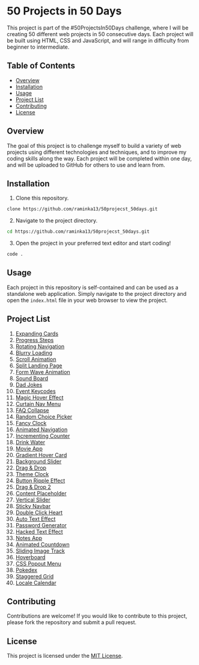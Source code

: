 # 50 Projects in 50 Days

This project is part of the #50ProjectsIn50Days challenge, where I will be creating 50 different web projects in 50 consecutive days. Each project will be built using HTML, CSS and JavaScript, and will range in difficulty from beginner to intermediate.

## Table of Contents

- [Overview](#overview)
- [Installation](#installation)
- [Usage](#usage)
- [Project List](#project-list)
- [Contributing](#contributing)
- [License](#license)

## Overview

The goal of this project is to challenge myself to build a variety of web projects using different technologies and techniques, and to improve my coding skills along the way. Each project will be completed within one day, and will be uploaded to GitHub for others to use and learn from.

## Installation

1. Clone this repository.

```Bash
clone https://github.com/raminka13/50projecst_50days.git
```

2. Navigate to the project directory.

```Bash
cd https://github.com/raminka13/50projecst_50days.git
```

3. Open the project in your preferred text editor and start coding!

```Bash
code .
```

## Usage

Each project in this repository is self-contained and can be used as a standalone web application. Simply navigate to the project directory and open the `index.html` file in your web browser to view the project.

## Project List

1. [Expanding Cards](./expanding_cards/)
2. [Progress Steps](./progress-steps/)
3. [Rotating Navigation](./rotating-nav-animation/)
4. [Blurry Loading](./blurry-loading/)
5. [Scroll Animation](./scroll-animation/)
6. [Split Landing Page](./split-landing-page/)
7. [Form Wave Animation](./form-input-wave/)
8. [Sound Board](./sound-board/)
9. [Dad Jokes](./dad-jokes/)
10. [Event Keycodes](./event-keycodes/)
11. [Magic Hover Effect](./magic-hover/)
12. [Curtain Nav Menu](./curtain-menu/)
13. [FAQ Collapse](./faq-collapse/)
14. [Random Choice Picker](./random-choice-picker/)
15. [Fancy Clock](./fancy-clock/)
16. [Animated Navigation](./animated-navigation/)
17. [Incrementing Counter](./incrementing-counter/)
18. [Drink Water](./drink-water/)
19. [Movie App](./movie-app/)
20. [Gradient Hover Card](./gradient-card/)
21. [Background Slider](./background-slider/)
22. [Drag & Drop](./drag-drop/)
23. [Theme Clock](./theme-clock/)
24. [Button Ripple Effect](./button-ripple-effect/)
25. [Drag & Drop 2](./drag-n-drop2/)
26. [Content Placeholder](./content-placeholder/)
27. [Vertical Slider](./double-vertical-slider/)
28. [Sticky Navbar](./sticky-navigation/)
29. [Double Click Heart](./double-click-heart/)
30. [Auto Text Effect](./auto-text-effect/)
31. [Password Generator](./password-generator/)
32. [Hacked Text Effect](./hacked-text-effect/)
33. [Notes App](./notes-app/)
34. [Animated Countdown](./animated-countdown/)
35. [Sliding Image Track](./sliding-image-track/)
36. [Hoverboard](./hoverboard/)
37. [CSS Popout Menu](./css-popover/)
38. [Pokedex](./pokedex/)
39. [Staggered Grid](./staggered-grid-effect/)
40. [Locale Calendar](./locale-calendar/)

## Contributing

Contributions are welcome! If you would like to contribute to this project, please fork the repository and submit a pull request.

## License

This project is licensed under the [MIT License](./LICENSE).
